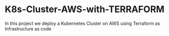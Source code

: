 # K8s-Cluster-AWS-with-TERRAFORM
In this project we deploy a Kubernetes Cluster on AWS using Terraform as Infrastructure as code
